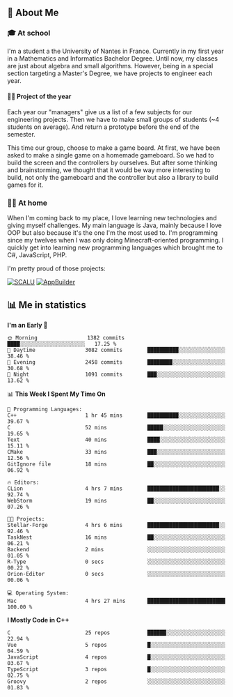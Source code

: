 ## 👀 About Me

### 🎓 At school

I'm a student a the University of Nantes in France. Currently in my first year in a Mathematics and Informatics Bachelor Degree. Until now, my classes are just about algebra and small algorithms. However, being in a special section targeting a Master's Degree, we have projects to engineer each year. 

#### 🔧🔬 Project of the year

Each year our "managers" give us a list of a few subjects for our engineering projects. Then we have to make small groups of students (~4 students on average). And return a prototype before the end of the semester.

This time our group, choose to make a game board. At first, we have been asked to make a single game on a homemade gameboard. So we had to build the screen and the controllers by ourselves. 
But after some thinking and brainstorming, we thought that it would be way more interesting to build, not only the gameboard and the controller but also a library to build games for it.

### 👨‍💻 At home

When I'm coming back to my place, I love learning new technologies and giving myself challenges. My main language is Java, mainly because I love OOP but also because it's the one I'm the most used to. I'm programming since my twelves when I was only doing Minecraft-oriented programming.  I quickly get into learning new programming languages which brought me to C#, JavaScript, PHP. 

I'm pretty proud of those projects:

[![SCALU](https://github-readme-stats.vercel.app/api/pin?username=renardfute&repo=SCALU)](https://github.com/renardfute/scalu)
[![AppBuilder](https://github-readme-stats.vercel.app/api/pin?username=pulsedev2&repo=AppBuilder)](https://github.com/pulsedev2/AppBuilder)

## 📊 Me in statistics
<!--START_SECTION:waka-->
**I'm an Early 🐤** 

```text
🌞 Morning                1382 commits        ████░░░░░░░░░░░░░░░░░░░░░   17.25 % 
🌆 Daytime                3082 commits        ██████████░░░░░░░░░░░░░░░   38.46 % 
🌃 Evening                2458 commits        ████████░░░░░░░░░░░░░░░░░   30.68 % 
🌙 Night                  1091 commits        ███░░░░░░░░░░░░░░░░░░░░░░   13.62 % 
```


📊 **This Week I Spent My Time On** 

```text
💬 Programming Languages: 
C++                      1 hr 45 mins        ██████████░░░░░░░░░░░░░░░   39.67 % 
C                        52 mins             █████░░░░░░░░░░░░░░░░░░░░   19.65 % 
Text                     40 mins             ████░░░░░░░░░░░░░░░░░░░░░   15.11 % 
CMake                    33 mins             ███░░░░░░░░░░░░░░░░░░░░░░   12.56 % 
GitIgnore file           18 mins             ██░░░░░░░░░░░░░░░░░░░░░░░   06.92 % 

🔥 Editors: 
CLion                    4 hrs 7 mins        ███████████████████████░░   92.74 % 
WebStorm                 19 mins             ██░░░░░░░░░░░░░░░░░░░░░░░   07.26 % 

🐱‍💻 Projects: 
Stellar-Forge            4 hrs 6 mins        ███████████████████████░░   92.46 % 
TaskNest                 16 mins             ██░░░░░░░░░░░░░░░░░░░░░░░   06.21 % 
Backend                  2 mins              ░░░░░░░░░░░░░░░░░░░░░░░░░   01.05 % 
R-Type                   0 secs              ░░░░░░░░░░░░░░░░░░░░░░░░░   00.22 % 
Orion-Editor             0 secs              ░░░░░░░░░░░░░░░░░░░░░░░░░   00.06 % 

💻 Operating System: 
Mac                      4 hrs 27 mins       █████████████████████████   100.00 % 
```

**I Mostly Code in C++** 

```text
C                        25 repos            ██████░░░░░░░░░░░░░░░░░░░   22.94 % 
Vue                      5 repos             █░░░░░░░░░░░░░░░░░░░░░░░░   04.59 % 
JavaScript               4 repos             █░░░░░░░░░░░░░░░░░░░░░░░░   03.67 % 
TypeScript               3 repos             █░░░░░░░░░░░░░░░░░░░░░░░░   02.75 % 
Groovy                   2 repos             ░░░░░░░░░░░░░░░░░░░░░░░░░   01.83 % 
```




<!--END_SECTION:waka-->
